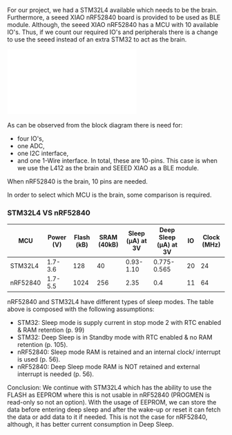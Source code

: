 For our project, we had a STM32L4 available which needs to be the brain. Furthermore, a seeed XIAO nRF52840 board is provided to be used as BLE module. Although, the seeed XIAO nRF52840 has a MCU with 10 available IO's. Thus, if we count our required IO's and peripherals there is a change to use the seeed instead of an extra STM32 to act as the brain.

![Block Diagram](../../Images/block_diagram.pdf)

As can be observed from the block diagram there is need for:
- four IO's, 
- one ADC, 
- one I2C interface, 
- and one 1-Wire interface.
In total, these are 10-pins. This case is when we use the L412 as the brain and SEEED XIAO as a BLE module.

When nRF52840 is the brain, 10 pins are needed.

In order to select which MCU is the brain, some comparison is required.
### STM32L4 VS nRF52840

| MCU      | Power (V) | Flash (kB) | SRAM (40kB) | Sleep (µA) at 3V | Deep Sleep (µA) at 3V | IO  | Clock (MHz) |
| -------- | --------- | ---------- | ----------- | ---------------- | --------------------- | --- | ----------- |
| STM32L4  | 1.7-3.6   | 128        | 40          | 0.93-1.10        | 0.775-0.565           | 20  | 24          |
| nRF52840 | 1.7-5.5   | 1024       | 256         | 2.35             | 0.4                   | 11  | 64          |
nRF52840 and STM32L4 have different types of sleep modes. The table above is composed with the following assumptions:
- STM32: Sleep mode is supply current in stop mode 2 with RTC enabled & RAM retention (p. 99)
- STM32: Deep Sleep is in Standby mode with RTC enabled & no RAM retention (p. 105).
- nRF52840: Sleep mode RAM is retained and an internal clock/ interrupt is used (p. 56).
- nRF52840: Deep Sleep mode RAM is NOT retained and external interrupt is needed (p. 56).

Conclusion: We continue with STM32L4 which has the ability to use the FLASH as EEPROM where this is not usable in nRF52840 (PROGMEN is read-only so not an option).
With the usage of EEPROM, we can store the data before entering deep sleep and after the wake-up or reset it can fetch the data or add data to it if needed. This is not the case for nRF52840, although, it has better current consumption in Deep Sleep.